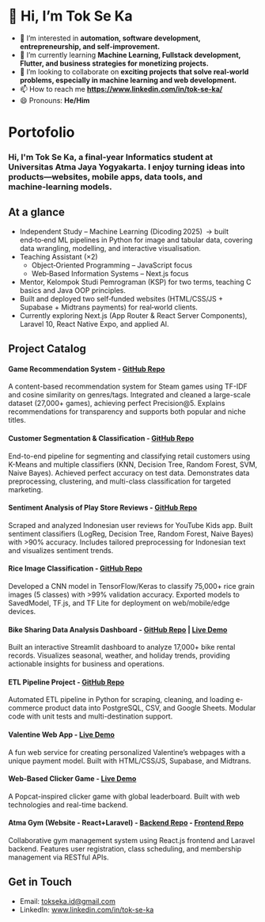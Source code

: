 # 👋 Hi, I’m Tok Se Ka  

- 👀 I’m interested in **automation, software development, entrepreneurship, and self-improvement.**  
- 🌱 I’m currently learning **Machine Learning, Fullstack development, Flutter, and business strategies for monetizing projects.**  
- 💞️ I’m looking to collaborate on **exciting projects that solve real-world problems, especially in machine learning and web development.**  
- 📫 How to reach me **https://www.linkedin.com/in/tok-se-ka/**  
- 😄 Pronouns: **He/Him**  

# Portofolio
### Hi, I'm Tok Se Ka, a final‑year Informatics student at Universitas Atma Jaya Yogyakarta. I enjoy turning ideas into products—websites, mobile apps, data tools, and machine‑learning models.

## At a glance
- Independent Study – Machine Learning (Dicoding 2025) → built end‑to‑end ML pipelines in Python for image and tabular data, covering data wrangling, modelling, and interactive visualisation.
- Teaching Assistant (×2)
  - Object‑Oriented Programming – JavaScript focus
  - Web‑Based Information Systems – Next.js focus
- Mentor, Kelompok Studi Pemrograman (KSP) for two terms, teaching C basics and Java OOP principles.
- Built and deployed two self‑funded websites (HTML/CSS/JS + Supabase + Midtrans payments) for real‑world clients.
- Currently exploring Next.js (App Router & React Server Components), Laravel 10, React Native Expo, and applied AI.

## Project Catalog

#### Game Recommendation System - [GitHub Repo](https://github.com/TokSeKa-uajy/sistem-rekomendasi.git)
A content-based recommendation system for Steam games using TF-IDF and cosine similarity on genres/tags. Integrated and cleaned a large-scale dataset (27,000+ games), achieving perfect Precision@5. Explains recommendations for transparency and supports both popular and niche titles.

#### Customer Segmentation & Classification - [GitHub Repo](https://github.com/TokSeKa-uajy/Proyek-Predictive-Analytics.git)
End-to-end pipeline for segmenting and classifying retail customers using K-Means and multiple classifiers (KNN, Decision Tree, Random Forest, SVM, Naive Bayes). Achieved perfect accuracy on test data. Demonstrates data preprocessing, clustering, and multi-class classification for targeted marketing.

#### Sentiment Analysis of Play Store Reviews - [GitHub Repo](https://github.com/TokSeKa-uajy/Proyek-Analisis-Sentimen.git)
Scraped and analyzed Indonesian user reviews for YouTube Kids app. Built sentiment classifiers (LogReg, Decision Tree, Random Forest, Naive Bayes) with >90% accuracy. Includes tailored preprocessing for Indonesian text and visualizes sentiment trends.

#### Rice Image Classification - [GitHub Repo](https://github.com/TokSeKa-uajy/Proyek-Klasifikasi-Gambar.git)
Developed a CNN model in TensorFlow/Keras to classify 75,000+ rice grain images (5 classes) with >99% validation accuracy. Exported models to SavedModel, TF.js, and TF Lite for deployment on web/mobile/edge devices.

#### Bike Sharing Data Analysis Dashboard - [GitHub Repo](https://github.com/TokSeKa-uajy/Proyek-Analisis-Data.git) | [Live Demo](https://tokseka-uajy-proyekanalisisdata-dashboard-ywuaw8.streamlit.app/)
Built an interactive Streamlit dashboard to analyze 17,000+ bike rental records. Visualizes seasonal, weather, and holiday trends, providing actionable insights for business and operations.

#### ETL Pipeline Project - [GitHub Repo](https://github.com/TokSeKa-uajy/ETL-Pipeline.git)
Automated ETL pipeline in Python for scraping, cleaning, and loading e-commerce product data into PostgreSQL, CSV, and Google Sheets. Modular code with unit tests and multi-destination support.

#### Valentine Web App - [Live Demo](https://gakbisanolak.netlify.app/)
A fun web service for creating personalized Valentine’s webpages with a unique payment model. Built with HTML/CSS/JS, Supabase, and Midtrans.

#### Web-Based Clicker Game - [Live Demo](https://gebukdontol.netlify.app/) 
A Popcat-inspired clicker game with global leaderboard. Built with web technologies and real-time backend.

#### Atma Gym (Website - React+Laravel) - [Backend Repo](https://github.com/TokSeKa-uajy/PW_B_4_Laravel.git) - [Frontend Repo](https://github.com/TokSeKa-uajy/PW_B_4_React.git) 
Collaborative gym management system using React.js frontend and Laravel backend. Features user registration, class scheduling, and membership management via RESTful APIs.

## Get in Touch
- Email: tokseka.id@gmail.com
- LinkedIn: www.linkedin.com/in/tok-se-ka
